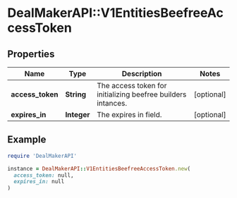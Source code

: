 # DealMakerAPI::V1EntitiesBeefreeAccessToken

## Properties

| Name | Type | Description | Notes |
| ---- | ---- | ----------- | ----- |
| **access_token** | **String** | The access token for initializing beefree builders intances. | [optional] |
| **expires_in** | **Integer** | The expires in field. | [optional] |

## Example

```ruby
require 'DealMakerAPI'

instance = DealMakerAPI::V1EntitiesBeefreeAccessToken.new(
  access_token: null,
  expires_in: null
)
```

